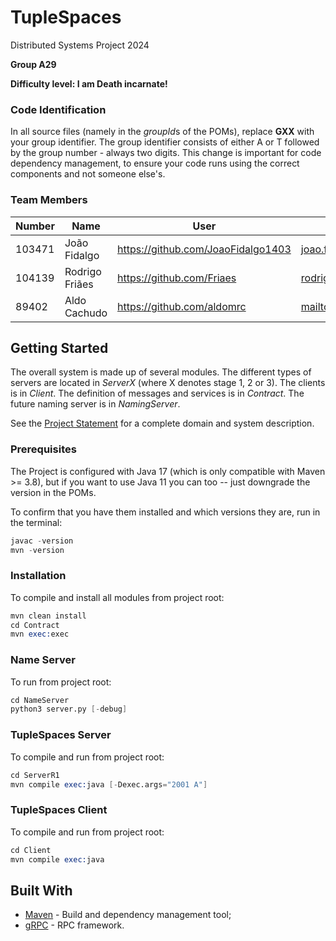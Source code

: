 # TupleSpaces

Distributed Systems Project 2024
  
**Group A29**
  
**Difficulty level: I am Death incarnate!**


### Code Identification

In all source files (namely in the *groupId*s of the POMs), replace __GXX__ with your group identifier. The group
identifier consists of either A or T followed by the group number - always two digits. This change is important for 
code dependency management, to ensure your code runs using the correct components and not someone else's.

### Team Members


| Number | Name              | User                             | Email                               |
|--------|-------------------|----------------------------------|-------------------------------------|
| 103471 | João Fidalgo      | <https://github.com/JoaoFidalgo1403>   | <joao.fidalgo.1403@tecnico.ulisboa.pt>   |
| 104139 | Rodrigo Friães    | <https://github.com/Friaes>     | <rodrigo.friaes@tecnico.ulisboa.pt>     |
|  89402 | Aldo Cachudo      | <https://github.com/aldomrc> | <mailto:aldomiguel@tecnico.ulisboa.pt> |

## Getting Started

The overall system is made up of several modules. The different types of servers are located in _ServerX_ (where X denotes stage 1, 2 or 3). 
The clients is in _Client_.
The definition of messages and services is in _Contract_. The future naming server
is in _NamingServer_.

See the [Project Statement](https://github.com/tecnico-distsys/TupleSpaces) for a complete domain and system description.

### Prerequisites

The Project is configured with Java 17 (which is only compatible with Maven >= 3.8), but if you want to use Java 11 you
can too -- just downgrade the version in the POMs.

To confirm that you have them installed and which versions they are, run in the terminal:

```s
javac -version
mvn -version
```

### Installation

To compile and install all modules from project root:

```s
mvn clean install
cd Contract
mvn exec:exec
```

### Name Server

To run from project root:

```s
cd NameServer
python3 server.py [-debug]
```

### TupleSpaces Server

To compile and run from project root:

```s
cd ServerR1
mvn compile exec:java [-Dexec.args="2001 A"]
```

### TupleSpaces Client

To compile and run from project root:

```s
cd Client
mvn compile exec:java
```


## Built With

* [Maven](https://maven.apache.org/) - Build and dependency management tool;
* [gRPC](https://grpc.io/) - RPC framework.
